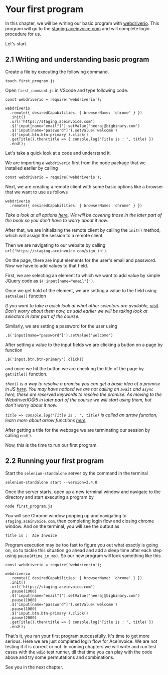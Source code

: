 # Your first program

In this chapter, we will be writing our basic program with [webdriverio](https://webdriver.io).
This program will go to the [staging.aceinvoice.com](htp://staging.aceinvoice.com)
and will complete login procedure for us.

Let's start.

## 2.1 Writing and understanding basic program


Create a file by executing the following command.

```
touch first_program.js
```

Open `first_command.js` in VScode and type following code.


```
const webdriverio = require('webdriverio');

webdriverio
  .remote({ desiredCapabilities: { browserName: 'chrome' } })
  .init()
  .url('https://staging.aceinvoice.com')
  .$('input[name="email"]').setValue('neeraj@bigbinary.com')
  .$('input[name="password"]').setValue('welcome')
  .$('input.btn.btn-primary').click()
  .getTitle().then(title => { console.log('Title is : ', title) })
  .end();

```

Let's take a quick look at a code and understand it.

We are importing a `webdriverio` first from the node package that we installed earlier by calling

```
const webdriverio = require('webdriverio');
```

Next, we are creating a remote client with some basic options like a browser that we want to use as follows

```
webdriverio
  .remote({ desiredCapabilities: { browserName: 'chrome' } })
```

_Take a look at all options [here](https://webdriver.io/docs/options.html). We will be covering those in the later part of the book
so you don't have to worry about it now._

After that, we are initializing the remote client by calling the `init()` method, which will assign the session to a remote client.

Then we are navigating to our website by calling `url('https://staging.aceinvoice.com/sign_in')`.

On the page, there are input elements for the user's email and password. Now we have to add values to that field.

First, we are selecting an element to which we want to add value by simple JQuery code as `$('input[name="email"]')`.

Once we get hold of the element, we are setting a value to the field using `setValue()` function

_If you want to take a quick look at what other selectors are available, [visit](https://webdriver.io/docs/selectors.html). Don't worry about them now,
as said earlier we will be taking look at selectors in later part of the course._

Similarly, we are setting a password for the user using

```
.$('input[name="password"]').setValue('welcome')
```

After setting a value to the input fields we are clicking a button on a page by function

```
.$('input.btn.btn-primary').click()
```

and once we hit the button we are checking the title of the page by `getTitle()` function.

_`then()` is a way to resolve a promise you can get a basic idea of a promise in JS [here](https://javascript.info/promise-basics). You may have noticed we are not calling an `await` and `async` here, these are reserved keywords to resolve the promise. As moving to the WebdriverIO@5 in later part of the course we will start using them, but don't worry about it now._

_`title => console.log('Title is : ', title)` is called an arrow function, learn more about arrow functions [here](https://codeburst.io/javascript-arrow-functions-for-beginners-926947fc0cdc)._

After getting a title for the webpage we are terminating our session by calling `end()`.

Now, this is the time to run our first program.

## 2.2 Running your first program

Start the `selenium-standalone` server by the command in the terminal

```
selenium-standalone start --version=3.4.0
```

Once the server starts, open up a new terminal window and navigate to the directory and start executing a program by

```
node first_program.js
```

You will see Chrome window popping up and navigating to `staging.aceinvoice.com`, then completing login flow and closing chrome window. And on the terminal, you will see the output as

```
Title is :  Ace Invoice
```

Program execution may be too fast to figure you out what exactly is going on, so to tackle this situation go ahead and add a sleep time after each step using `pause(#time_in_ms)`. So our new program will look something like this

```
const webdriverio = require('webdriverio');

webdriverio
  .remote({ desiredCapabilities: { browserName: 'chrome' } })
  .init()
  .url('https://staging.aceinvoice.com')
  .pause(1000)
  .$('input[name="email"]').setValue('neeraj@bigbinary.com')
  .pause(1000)
  .$('input[name="password"]').setValue('welcome')
  .pause(1000)
  .$('input.btn.btn-primary').click()
  .pause(2000)
  .getTitle().then(title => { console.log('Title is : ', title) })
  .end();
```

That's it, you ran your first program successfully. It's time to get more serious. Here we are just completed login flow for AceInvoice. We are not testing if it is correct or not. In coming chapters we will write and run test cases with the `wdio` test runner, till that time you can play with the code above and try some permutations and combinations.

See you in the next chapter.

